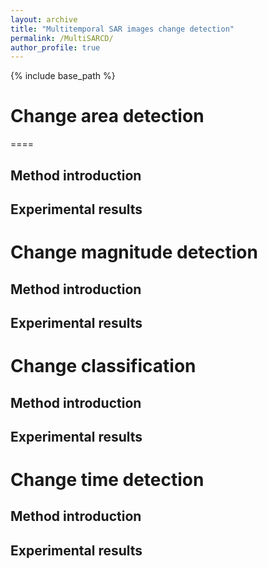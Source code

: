 ```yaml
---
layout: archive
title: "Multitemporal SAR images change detection"
permalink: /MultiSARCD/
author_profile: true
---
```



{% include base_path %}


# Change area detection
====

## Method introduction

## Experimental results



# Change magnitude detection

## Method introduction

## Experimental results




# Change classification

## Method introduction

## Experimental results



# Change time detection

## Method introduction

## Experimental results



